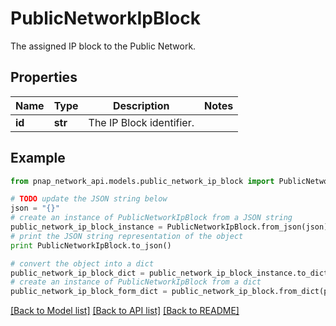 # PublicNetworkIpBlock

The assigned IP block to the Public Network.

## Properties

Name | Type | Description | Notes
------------ | ------------- | ------------- | -------------
**id** | **str** | The IP Block identifier. | 

## Example

```python
from pnap_network_api.models.public_network_ip_block import PublicNetworkIpBlock

# TODO update the JSON string below
json = "{}"
# create an instance of PublicNetworkIpBlock from a JSON string
public_network_ip_block_instance = PublicNetworkIpBlock.from_json(json)
# print the JSON string representation of the object
print PublicNetworkIpBlock.to_json()

# convert the object into a dict
public_network_ip_block_dict = public_network_ip_block_instance.to_dict()
# create an instance of PublicNetworkIpBlock from a dict
public_network_ip_block_form_dict = public_network_ip_block.from_dict(public_network_ip_block_dict)
```
[[Back to Model list]](../README.md#documentation-for-models) [[Back to API list]](../README.md#documentation-for-api-endpoints) [[Back to README]](../README.md)


